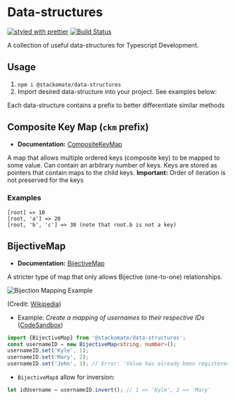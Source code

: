 # Data-structures

[![styled with prettier](https://img.shields.io/badge/styled_with-prettier-ff69b4.svg)](https://github.com/prettier/prettier)
[![Build Status](https://www.travis-ci.com/Stackomate/data-structures.svg?branch=master)](https://www.travis-ci.com/Stackomate/data-structures)

A collection of useful data-structures for Typescript Development.

## Usage

1. `npm i @stackomate/data-structures`
2. Import desired data-structure into your project. See examples below:

Each data-structure contains a prefix to better differentiate similar methods

## Composite Key Map (`ckm` prefix)

* **Documentation:** [CompositeKeyMap](./classes/composite_key_map_composite_key_node.compositekeynode.html)

A map that allows multiple ordered keys (composite key) to be mapped to some value. Can contain an arbitrary number of keys.
Keys are stored as pointers that contain maps to the child keys.
**Important:** Order of iteration is not preserved for the keys


### Examples
```
[root] => 10
[root, 'a'] => 20
[root, 'b', 'c'] => 30 (note that root.b is not a key) 
```



## BijectiveMap

* **Documentation:** [BijectiveMap](./classes/bijectivemap.html)

A stricter type of map that only allows Bijective (one-to-one) relationships.

![Bijection Mapping Example](https://upload.wikimedia.org/wikipedia/commons/a/a5/Bijection.svg)

(Credit: [Wikipedia](https://commons.wikimedia.org/wiki/File:Bijection.svg))

* Example: *Create a mapping of usernames to their respective IDs* ([CodeSandbox](https://codesandbox.io/s/stackomate-bijective-map-zntoe))


```typescript
import {BijectiveMap} from '@stackomate/data-structures';
const usernameID = new BijectiveMap<string, number>();
usernameID.set('Kyle', 1);
usernameID.set('Mary', 2);
usernameID.set('John', 1); // Error: 'Value has already been registered for another key.' 
```

* `BijectiveMap`s allow for inversion:
```typescript
let idUsername = usernameID.invert(); // 1 => 'Kyle', 2 => 'Mary'
```

